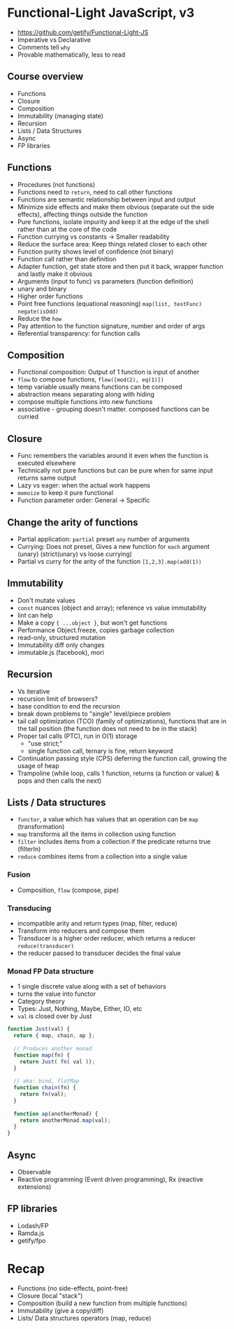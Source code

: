 # Functional-Light JavaScript, v3

- https://github.com/getify/Functional-Light-JS
- Imperative vs Declarative
- Comments tell `why`
- Provable mathematically, less to read

## Course overview
- Functions
- Closure
- Composition
- Immutability (managing state)
- Recursion
- Lists / Data Structures
- Async
- FP libraries

## Functions
- Procedures (not functions)
- Functions need to `return`, need to call other functions
- Functions are semantic relationship between input and output
- Minimize side effects and make them obvious (separate out the side effects), affecting things outside the function
- Pure functions, isolate impurity and keep it at the edge of the shell rather than at the core of the code
- Function currying vs constants -> Smaller readability
- Reduce the surface area: Keep things related closer to each other
- Function purity shows level of confidence (not binary)
- Function call rather than definition
- Adapter function, get state store and then put it back, wrapper function and lastly make it obvious
- Arguments (input to func) vs parameters (function definition)
- unary and binary
- Higher order functions
- Point free functions (equational reasoning) `map(list, testFunc)` `negate(isOdd)`
- Reduce the `how`
- Pay attention to the function signature, number and order of args
- Referential transparency: for function calls 

## Composition
- Functional composition: Output of 1 function is input of another
- `flow` to compose functions, `flow([mod(2), eq(1)])`
- temp variable usually means functions can be composed
- abstraction means separating along with hiding
- compose multiple functions into new functions
- associative - grouping doesn't matter. composed functions can be curried

## Closure
- Func remembers the variables around it even when the function is executed elsewhere
- Technically not pure functions but can be pure when for same input returns same output
- Lazy vs eager: when the actual work happens
- `memoize` to keep it pure functional
- Function parameter order: General -> Specific

## Change the arity of functions
- Partial application: `partial` preset `any` number of arguments
- Currying: Does not preset, Gives a new function for `each` argument (unary) (strict(unary) vs loose currying)
- Partial vs curry for the arity of the function
`[1,2,3].map(add(1))`

## Immutability
- Don't mutate values
- `const` nuances (object and array); reference vs value immutability
- lint can help
- Make a copy `{ ...object }`, but won't get functions
- Performance Object.freeze, copies garbage collection
- read-only, structured mutation
- Immutability diff only changes
- immutable.js (facebook), mori

## Recursion
- Vs iterative
- recursion limit of browsers?
- base condition to end the recursion
- break down problems to "single" level/piece problem
- tail call optimization (TCO) (family of optimizations), functions that are in the tail position (the function does not need to be in the stack)
- Proper tail calls (PTC), run in O(1) storage
  - "use strict;"
  - single function call, ternary is fine, return keyword
- Continuation passing style (CPS) deferring the function call, growing the usage of heap
- Trampoline (while loop, calls 1 function, returns (a function or value) & pops and then calls the next)
  
## Lists / Data structures
- `functor`, a value which has values that an operation can be `map` (transformation)
- `map` transforms all the items in collection using function
- `filter` includes items from a collection if the predicate returns true (filterIn)
- `reduce` combines items from a collection into a single value

### Fusion
- Composition, `flow` (compose, pipe)
  
### Transducing
- incompatible arity and return types (map, filter, reduce)
- Transform into reducers and compose them
- Transducer is a higher order reducer, which returns a reducer
`reduce(transducer)`
- the reducer passed to transducer decides the final value

### Monad FP Data structure
- 1 single discrete value along with a set of behaviors
- turns the value into functor
- Category theory
- Types: Just, Nothing, Maybe, Either, IO, etc
- `val` is closed over by Just
```javascript
function Just(val) {
  return { map, chain, ap };
  
  // Produces another monad
  function map(fn) {
    return Just( fn( val ));
  }
  
  // aka: bind, flatMap
  function chain(fn) {
    return fn(val);
  }
  
  function ap(anotherMonad) {
    return anotherMonad.map(val);
  }
}
```

## Async
- Observable
- Reactive programming (Event driven programming), Rx (reactive extensions)

## FP libraries
- Lodash/FP
- Ramda.js
- getify/fpo

# Recap
- Functions (no side-effects, point-free)
- Closure (local "stack")
- Composition (build a new function from multiple functions)
- Immutability (give a copy/diff)
- Lists/ Data structures operators (map, reduce)